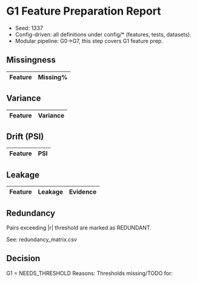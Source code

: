 # G1 Feature Preparation Report

- Seed: 1337
- Config-driven: all definitions under config/* (features, tests, datasets).
- Modular pipeline: G0→G7, this step covers G1 feature prep.

## Missingness
| Feature | Missing% |
|---------|----------|

## Variance
| Feature | Variance |
|---------|----------|

## Drift (PSI)
| Feature | PSI |
|---------|-----|

## Leakage
| Feature | Leakage | Evidence |
|---------|---------|----------|

## Redundancy
Pairs exceeding |r| threshold are marked as REDUNDANT.

See: redundancy_matrix.csv

## Decision
G1 = NEEDS_THRESHOLD
Reasons: 
Thresholds missing/TODO for: 
